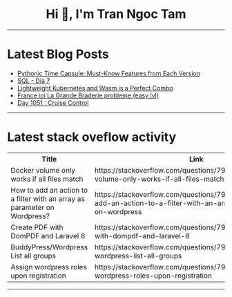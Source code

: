 <h1 align="center">Hi 👋, I'm Tran Ngoc Tam</h1>

---

# Latest Blog Posts 
<!-- BLOG-POST-LIST:START -->
- [Pythonic Time Capsule: Must-Know Features from Each Version](https://dev.to/cquark7/pythonic-time-capsule-must-know-features-from-each-version-1795)
- [SQL - Dia 7](https://dev.to/technonotes/sql-day-7-8hj)
- [Lightweight Kubernetes and Wasm is a Perfect Combo](https://dev.to/fermyon/lightweight-kubernetes-and-wasm-is-a-perfect-combo-5h11)
- [France ioi La Grande Braderie probleme &lpar;easy lvl&rpar;](https://dev.to/aziz999/france-ioi-la-grande-braderie-probleme-easy-lvl-2k5n)
- [Day 1051 : Cruise Control](https://dev.to/dwane/day-1051-cruise-control-59jk)
<!-- BLOG-POST-LIST:END -->

---

# Latest stack oveflow activity
<table>
  <tr><th>Title</th><th>Link</th></tr>
  <!-- STACKOVERFLOW:START --><tr><td>Docker volume only works if all files match</td><td>https://stackoverflow.com/questions/79149525/docker-volume-only-works-if-all-files-match</td></tr><tr><td>How to add an action to a filter with an array as parameter on Wordpress?</td><td>https://stackoverflow.com/questions/79149459/how-to-add-an-action-to-a-filter-with-an-array-as-parameter-on-wordpress</td></tr><tr><td>Create PDF with DomPDF and Laravel 8</td><td>https://stackoverflow.com/questions/79149331/create-pdf-with-dompdf-and-laravel-8</td></tr><tr><td>BuddyPress/Wordpress List all groups</td><td>https://stackoverflow.com/questions/79149187/buddypress-wordpress-list-all-groups</td></tr><tr><td>Assign wordpress roles upon registration</td><td>https://stackoverflow.com/questions/79148965/assign-wordpress-roles-upon-registration</td></tr><!-- STACKOVERFLOW:END -->
</table>

---


